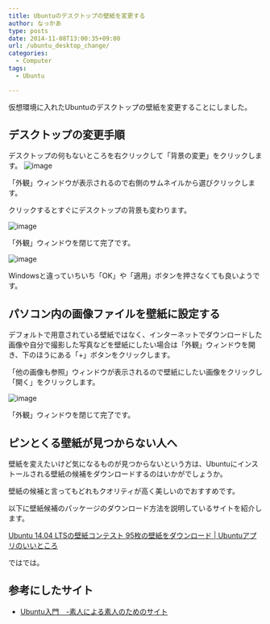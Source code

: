 ```yaml
---
title: Ubuntuのデスクトップの壁紙を変更する
author: なっかあ
type: posts
date: 2014-11-08T13:00:35+09:00
url: /ubuntu_desktop_change/
categories:
  - Computer
tags:
  - Ubuntu

---
```

仮想環境に入れたUbuntuのデスクトップの壁紙を変更することにしました。

## デスクトップの変更手順
  
デスクトップの何もないところを右クリックして「背景の変更」をクリックします。
![image](/img/wp/20141108_ubuntu_desktop_change_1-546x306.jpg)
  
「外観」ウィンドウが表示されるので右側のサムネイルから選びクリックします。
  
クリックするとすぐにデスクトップの背景も変わります。

![image](/img/wp/20141108_ubuntu_desktop_change_2-546x306.jpg)
  
「外観」ウィンドウを閉じて完了です。
  
![image](/img/wp/20141108_ubuntu_desktop_change_3-546x306.jpg)
  
Windowsと違っていちいち「OK」や「適用」ボタンを押さなくても良いようです。

## パソコン内の画像ファイルを壁紙に設定する

デフォルトで用意されている壁紙ではなく、インターネットでダウンロードした画像や自分で撮影した写真などを壁紙にしたい場合は「外観」ウィンドウを開き、下のほうにある「+」ボタンをクリックします。
  
「他の画像も参照」ウィンドウが表示されるので壁紙にしたい画像をクリックし「開く」をクリックします。

![image](/img/wp/20141108_ubuntu_desktop_change-546x383.jpg)
  
「外観」ウィンドウを閉じて完了です。

## ピンとくる壁紙が見つからない人へ

壁紙を変えたいけど気になるものが見つからないという方は、Ubuntuにインストールされる壁紙の候補をダウンロードするのはいかがでしょうか。
  
壁紙の候補と言ってもどれもクオリティが高く美しいのでおすすめです。
  
以下に壁紙候補のパッケージのダウンロード方法を説明しているサイトを紹介します。

[Ubuntu 14.04 LTSの壁紙コンテスト 95枚の壁紙をダウンロード | Ubuntuアプリのいいところ](https://ubuntuapps.net/blog-entry-622.html)

ではでは。

## 参考にしたサイト

* [Ubuntu入門　-素人による素人のためのサイト](http://paygentjp.com/design.html)
